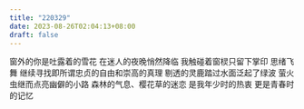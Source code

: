 ```yaml
---
title: "220329"
date: 2023-08-26T02:04:13+08:00
draft: false
---
```


窗外的你是吐露着的雪花
在迷人的夜晚悄然降临
我触碰着窗棂只留下掌印
思绪飞舞
继续寻找即所谓忠贞的自由和崇高的真理
剔透的灵鹿踏过水面泛起了绿波
萤火虫继而点亮幽僻的小路
森林的气息、樱花草的迷恋
是我年少时的热衷
更是青春时的记忆
